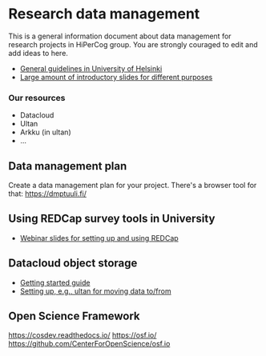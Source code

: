 # Research data management
This is a general information document about data management for research projects in HiPerCog group. You are strongly couraged to edit and add ideas to here.

- [General guidelines in University of Helsinki](https://www.helsinki.fi/en/research/services-researchers/data-support/research-data-management)
- [Large amount of introductory slides for different purposes](https://wiki.helsinki.fi/display/RDMforum2014/Data+management+course+materials)

### Our resources

- Datacloud
- Ultan
- Arkku (in ultan)
- ...

## Data management plan
Create a data management plan for your project. There's a browser tool for that:
https://dmptuuli.fi/


## Using REDCap survey tools in University
- [Webinar slides for setting up and using REDCap](https://wiki.helsinki.fi/display/RDMforum2014/Data+management+course+materials?preview=/223985293/393559581/REDCap_webinar_12_10_2021.pdf)

## Datacloud object storage
- [Getting started guide](https://wiki.helsinki.fi/display/Tutkimusdata/Getting+started+with+Datacloud)
- [Setting up, e.g., ultan for moving data to/from](https://wiki.helsinki.fi/pages/viewpage.action?spaceKey=Tutkimusdata&title=Uploading+large+data+sets+to+Datacloud+via+WebDAV)

## Open Science Framework
https://cosdev.readthedocs.io/
https://osf.io/
https://github.com/CenterForOpenScience/osf.io